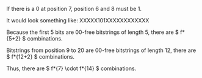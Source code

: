If there is a 0 at position 7, position 6 and 8 must be 1.

It would look something like: XXXXX101XXXXXXXXXXXX

Because the first 5 bits are 00-free bitstrings of length 5, there are $ f\*{5+2} $ combinations.

Bitstrings from position 9 to 20 are 00-free bitstrings of length 12, there are $ f\*{12+2} $ combinations.

Thus, there are $ f*{7} \cdot f*{14} $ combinations.
